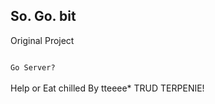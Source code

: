 ## So. Go. bit

Original Project

<code type java>
Go Server?
</code>
<br> 
Help or Eat chilled
By tteeee* TRUD TERPENIE!
